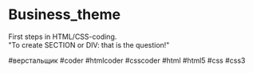 # Business_theme
First steps in HTML/CSS-coding.<br>
"To create SECTION or DIV: that is the question!"<br>

#верстальщик #coder #htmlcoder #csscoder #html #html5 #css #css3
